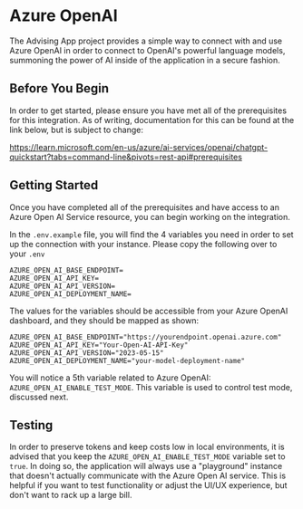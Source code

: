 # Azure OpenAI
The Advising App project provides a simple way to connect with and use Azure OpenAI in order to connect to OpenAI's powerful language models, summoning the power of AI inside of the application in a secure fashion.

## Before You Begin
In order to get started, please ensure you have met all of the prerequisites for this integration. As of writing, documentation for this can be found at the link below, but is subject to change:

https://learn.microsoft.com/en-us/azure/ai-services/openai/chatgpt-quickstart?tabs=command-line&pivots=rest-api#prerequisites

## Getting Started
Once you have completed all of the prerequisites and have access to an Azure Open AI Service resource, you can begin working on the integration.

In the `.env.example` file, you will find the 4 variables you need in order to set up the connection with your instance. Please copy the following over to your `.env`

```
AZURE_OPEN_AI_BASE_ENDPOINT=
AZURE_OPEN_AI_API_KEY=
AZURE_OPEN_AI_API_VERSION=
AZURE_OPEN_AI_DEPLOYMENT_NAME=
```

The values for the variables should be accessible from your Azure OpenAI dashboard, and they should be mapped as shown:

```
AZURE_OPEN_AI_BASE_ENDPOINT="https://yourendpoint.openai.azure.com"
AZURE_OPEN_AI_API_KEY="Your-Open-AI-API-Key"
AZURE_OPEN_AI_API_VERSION="2023-05-15"
AZURE_OPEN_AI_DEPLOYMENT_NAME="your-model-deployment-name"
```

You will notice a 5th variable related to Azure OpenAI: `AZURE_OPEN_AI_ENABLE_TEST_MODE`. This variable is used to control test mode, discussed next.

## Testing
In order to preserve tokens and keep costs low in local environments, it is advised that you keep the `AZURE_OPEN_AI_ENABLE_TEST_MODE` variable set to `true`. In doing so, the application will always use a "playground" instance that doesn't actually communicate with the Azure Open AI service. This is helpful if you want to test functionality or adjust the UI/UX experience, but don't want to rack up a large bill.
